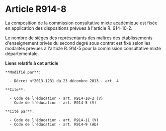 # Article R914-8

La composition de la commission consultative mixte académique est fixée en application des dispositions prévues à l'article
R. 914-10-2. 

Le nombre de sièges des représentants des maîtres des établissements d'enseignement privés du second degré sous contrat est
fixé selon les modalités prévues à l'article R. 914-5 pour la commission consultative mixte départementale.

**Liens relatifs à cet article**

	**Modifié par**:

	  - Décret n°2013-1231 du 23 décembre 2013 - art. 4

	**Cite**:

	  - Code de l'éducation - art. R914-10-2 (V)
	  - Code de l'éducation - art. R914-5 (V)

	**Cité par**:

	  - Code de l'éducation - art. R914-11 (V)
	  - Code de l'éducation - art. R914-9 (Ab)
